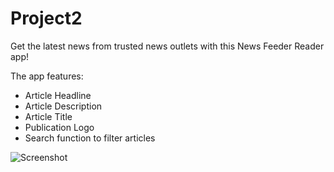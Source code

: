 # Project2

Get the latest news from trusted news outlets with this News Feeder Reader app!

The app features:
 - Article Headline
 - Article Description
 - Article Title
 - Publication Logo
 - Search function to filter articles


![Screenshot](https://www.github.com/Richel325/Project2/tree/master/NewsFeed-Project2-RichelCuyler/Images/UpdatedStoryboards.png?raw=true)
